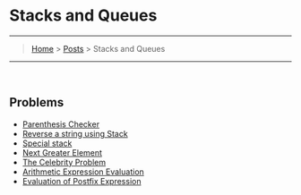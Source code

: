 # Stacks and Queues
---
> [Home](../index.md) > [Posts](../posts.md) > Stacks and Queues
---

<br>

## Problems


- [Parenthesis Checker](parenthesis_checker.cpp)
- [Reverse a string using Stack](reverse_stack_str.cpp)
- [Special stack](special_stack.cpp)
- [Next Greater Element](next_great_num.cpp)
- [The Celebrity Problem](celebrity_problem.cpp) 
- [Arithmetic Expression Evaluation](maths_operation.cpp)
- [Evaluation of Postfix Expression](postfix_operation.cpp)

